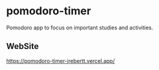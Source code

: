 # pomodoro-timer
Pomodoro app to focus on important studies and activities.


## WebSite 
https://pomodoro-timer-jrebertt.vercel.app/

